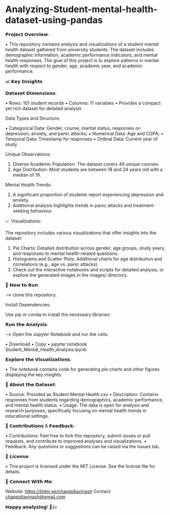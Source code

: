 # Analyzing-Student-mental-health-dataset-using-pandas

𝗣𝗿𝗼𝗷𝗲𝗰𝘁 𝗢𝘃𝗲𝗿𝘃𝗶𝗲𝘄:

• This repository contains analysis and visualizations of a student mental health dataset gathered from university students. The dataset includes demographic information, academic performance indicators, and mental health responses. The goal of this project is to explore patterns in mental health with respect to gender, age, academic year, and academic performance.

📊 𝗞𝗲𝘆 𝗜𝗻𝘀𝗶𝗴𝗵𝘁𝘀

𝗗𝗮𝘁𝗮𝘀𝗲𝘁 𝗗𝗶𝗺𝗲𝗻𝘀𝗶𝗼𝗻𝘀:

• Rows: 101 student records
• Columns: 11 variables
• Provides a compact yet rich dataset for detailed analysis

Data Types and Structure:

• Categorical Data: Gender, course, marital status, responses on depression, anxiety, and panic attacks;
• Numerical Data: Age and CGPA;
• Temporal Data: Timestamp for responses
• Ordinal Data: Current year of study

Unique Observations:

1. Diverse Academic Population: The dataset covers 49 unique courses.
2. Age Distribution: Most students are between 18 and 24 years old with a median of 19.

Mental Health Trends:

1. A significant proportion of students report experiencing depression and anxiety.
2. Additional analysis highlights trends in panic attacks and treatment-seeking behaviour.

📈 Visualizations:

The repository includes various visualizations that offer insights into the dataset:

1. Pie Charts: Detailed distribution across gender, age groups, study years, and responses to mental health-related questions.
2. Histograms and Scatter Plots: Additional charts for age distribution and correlations (e.g., age vs. panic attacks).
3. Check out the interactive notebooks and scripts for detailed analysis, or explore the generated images in the images/ directory.

🚀 𝗛𝗼𝘄 𝘁𝗼 𝗥𝘂𝗻:

--> clone this repository.

Install Dependencies:

Use pip or conda to install the necessary libraries:

𝗥𝘂𝗻 𝘁𝗵𝗲 𝗔𝗻𝗮𝗹𝘆𝘀𝗶𝘀:

--> Open the Jupyter Notebook and run the cells:

 • Download
•  Copy
• jupyter notebook Student_Mental_Health_Analysis.ipynb

𝗘𝘅𝗽𝗹𝗼𝗿𝗲 𝘁𝗵𝗲 𝗩𝗶𝘀𝘂𝗮𝗹𝗶𝘇𝗮𝘁𝗶𝗼𝗻𝘀:

• The notebook contains code for generating pie charts and other figures displaying the key insights.

🧠 𝗔𝗯𝗼𝘂𝘁 𝘁𝗵𝗲 𝗗𝗮𝘁𝗮𝘀𝗲𝘁:

• Source: Provided as Student Mental Health.csv
• Description: Contains responses from students regarding demographics, academic performance, and mental health status.
• Usage: The data is open for analysis and research purposes, specifically focusing on mental health trends in educational settings.

🎉 𝗖𝗼𝗻𝘁𝗿𝗶𝗯𝘂𝘁𝗶𝗼𝗻𝘀 & 𝗙𝗲𝗲𝗱𝗯𝗮𝗰𝗸:

• Contributions: Feel free to fork this repository, submit issues or pull requests, and contribute to improved analyses and visualizations.
• Feedback: Any questions or suggestions can be raised via the Issues tab.

🙌 𝗟𝗶𝗰𝗲𝗻𝘀𝗲:

• This project is licensed under the MIT License. See the license file for details.

🔗 𝗖𝗼𝗻𝗻𝗲𝗰𝘁 𝗪𝗶𝘁𝗵 𝗠𝗲:

Website: https://linktr.ee/chappidiavinash
Contact: chappidiavinash@gmail.com

𝗛𝗮𝗽𝗽𝘆 𝗮𝗻𝗮𝗹𝘆𝘇𝗶𝗻𝗴! 🚀👍
